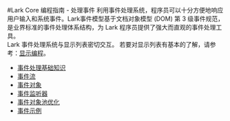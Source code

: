 #Lark Core 编程指南 - 处理事件
利用事件处理系统，程序员可以十分方便地响应用户输入和系统事件。Lark事件模型基于文档对象模型 (DOM) 第 3 级事件规范，是业界标准的事件处理体系结构，为 Lark 程序员提供了强大而直观的事件处理工具。    
Lark 事件处理系统与显示列表密切交互。
若要对显示列表有基本的了解，请参考：[显示编程](5-0-display.md)。

* [事件处理基础知识](4-0-event-basic.md)
* [事件流](4-1-event-stream.md)
* [事件对象](4-2-event-target.md)
* [事件监听器](4-3-event-listener.md)
* [事件对象池优化](4-4-event-pool.md)
* [事件示例](4-5-event-ex.md)